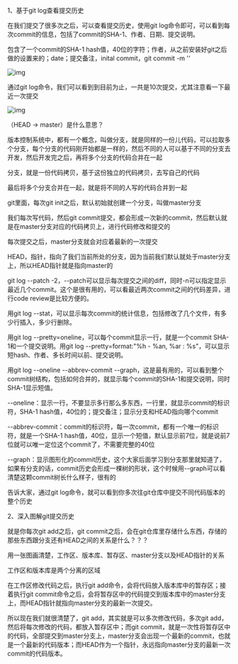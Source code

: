 1、基于git log查看提交历史 

在我们提交了很多次之后，可以查看提交历史，使用git log命令即可，可以看到每次commit的信息，包括了commit的SHA-1、作者、日期、提交说明。



包含了一个commit的SHA-1 hash值，40位的字符；作者，从之前安装好git之后做的设置来的；date；提交备注，inital commit，git commit -m ''

![img](https://tva1.sinaimg.cn/large/008eGmZEly1gop2fwn9o8j30u0064wgv.jpg) 

通过git log命令，我们可以看到到目前为止，一共是10次提交，尤其注意看一下最近一次提交

![img](https://tva1.sinaimg.cn/large/008eGmZEly1gop2fx2hl2j312s06cdiu.jpg) 

 

（HEAD -> master）是什么意思？     

 

版本控制系统中，都有一个概念，叫做分支，就是同样的一份儿代码，可以拉取多个分支，每个分支的代码刚开始都是一样的，然后不同的人可以基于不同的分支去开发，然后开发完之后，再将多个分支的代码合并在一起

 

分支，就是一份代码拷贝，基于这份独立的代码拷贝，去写自己的代码

 

最后将多个分支合并在一起，就是将不同的人写的代码合并到一起

 

git里面，每次git init之后，默认初始就创建一个分支，叫做master分支

 

我们每次写代码，然后git commit提交，都会形成一次新的commit，然后默认就是在master分支对应的代码拷贝上，进行代码修改和提交的

 

每次提交之后，master分支就会对应着最新的一次提交

 

HEAD，指针，指向了我们当前所处的分支，因为当前我们默认就处于master分支上，所以HEAD指针就是指向master的

 

git log --patch -2，--patch可以显示每次提交之间的diff，同时-n可以指定显示最近几个commit。这个是很有用的，可以看最近两次commit之间的代码差异，进行code review是比较方便的。

 

用git log --stat，可以显示每次commit的统计信息，包括修改了几个文件，有多少行插入，多少行删除。

 

用git log --pretty=oneline，可以每个commit显示一行，就是一个commit SHA-1和一个提交说明。用git log --pretty=format:"%h - %an, %ar : %s"，可以显示短hash、作者、多长时间以前、提交说明。

 

用git log --oneline --abbrev-commit --graph，这是最有用的，可以看到整个commit树结构，包括如何合并的，就显示每个commit的SHA-1和提交说明，同时SHA-1显示短值。

 

--oneline：显示一行，不要显示多行那么多东西，一行里，就显示commit的标识符，SHA-1 hash值，40位的；提交备注；显示分支和HEAD指向哪个commit

 

--abbrev-commit：commit的标识符，每一次commit，都有一个唯一的标识符，就是一个SHA-1 hash值，40位，显示一个短值，默认显示前7位，就是说前7位就可以唯一定位这个commit了，不需要完整的40位

 

--graph：显示图形化的commit历史，这个大家后面学习到分支那里就知道了，如果有分支的话，commit历史会形成一棵树的形状，这个时候用--graph可以看清楚这颗commit树长什么样子，很有的

 

告诉大家，通过git log命令，就可以看到你多次往git仓库中提交不同代码版本的整个历史

 

2、深入图解git提交历史

 

就是你每次git add之后，git commit之后，会在git仓库里存储什么东西，存储的那些东西跟分支还有HEAD之间的关系是什么？？？

 

用一张图画清楚，工作区、版本库、暂存区、master分支以及HEAD指针的关系

 

工作区和版本库是两个分离的区域

 

在工作区修改代码之后，执行git add命令，会将代码放入版本库中的暂存区；接着执行git commit命令之后，会将暂存区中的代码提交到版本库中的master分支上，而HEAD指针就指向master分支的最新一次提交。

 

所以现在我们就很清楚了，git add，其实就是可以多次修改代码，多次git add，然后将每次修改的代码，都放入暂存区中；而git commit，就是一次性将暂存区中的代码，全部提交到master分支上，master分支会出现一个最新的commit，也就是一个最新的代码版本；而HEAD作为一个指针，永远指向master分支的最新一次commit的代码版本。

 



